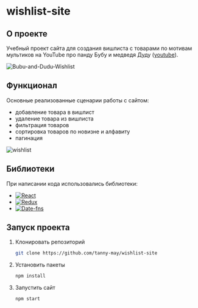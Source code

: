 # wishlist-site

## О проекте
Учебный проект сайта для создания вишлиста с товарами по мотивам мультиков на YouTube про панду Бубу и медведя Дуду ([youtube](https://www.youtube.com/@Bubuanddudu01)).

![Bubu-and-Dudu-Wishlist](https://github.com/tanny-may/wishlist-site/assets/111642725/35fb654a-2911-4d11-a136-2d6b2016d7e5)

## Функционал
Основные реализованные сценарии работы с сайтом:
* добавление товара в вишлист
* удаление товара из вишлиста
* фильтрация товаров
* сортировка товаров по новизне и алфавиту
* пагинация
  
![wishlist](https://github.com/tanny-may/wishlist-site/assets/111642725/f069bffd-2369-4cbe-a05c-bba136719a4f)

## Библиотеки
При написании кода использовались библиотеки:
* [![React][React.js]][React-url]
* [![Redux][Redux.js]][Redux-url]
* [![Date-fns][Date-fns.js]][Date-fns-url]

## Запуск проекта
1. Клонировать репозиторий
   ```sh
   git clone https://github.com/tanny-may/wishlist-site
   ```
2. Установить пакеты
   ```sh
   npm install
   ```
3. Запустить сайт
   ```sh
   npm start
   ```

<!-- MARKDOWN LINKS & IMAGES -->
[React.js]: https://img.shields.io/badge/React-20232A?style=flat&logo=react&logoColor=61DAFB
[React-url]: https://reactjs.org/
[Redux.js]: https://img.shields.io/badge/Redux-%23303846?style=flat&logo=redux&logoColor=%23764ABC
[Redux-url]: https://redux.js.org/
[Date-fns.js]: https://img.shields.io/badge/Date--fns-%23770C56?style=flat
[Date-fns-url]: https://date-fns.org/
